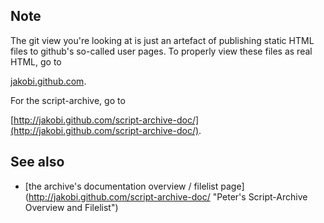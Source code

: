 Note
----

The git view you're looking at is just an artefact of publishing
static HTML files to github's so-called user pages. 
To properly view these files as real HTML, go to 

[jakobi.github.com](http://jakobi.github.com).

For the script-archive, go to 

[http://jakobi.github.com/script-archive-doc/](http://jakobi.github.com/script-archive-doc/).

See also
--------

* [the archive's documentation overview / filelist page]
  (http://jakobi.github.com/script-archive-doc/
  "Peter's Script-Archive Overview and Filelist")

